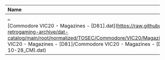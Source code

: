 |Name|Size|
|:---|---:|
|[..](../index.html)|DIR|
|[Commodore VIC20 - Magazines - [D81].dat](https://raw.githubusercontent.com/open-retrogaming-archive/dat-catalog/main/root/normalized/TOSEC/Commodore/VIC20/Magazines/[D81]/Commodore VIC20 - Magazines - [D81]/Commodore VIC20 - Magazines - [D81] (TOSEC-v2014-10-28_CM).dat)|2643|
